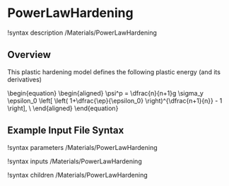 # PowerLawHardening

!syntax description /Materials/PowerLawHardening

## Overview

This plastic hardening model defines the following plastic energy (and its derivatives)

\begin{equation}
  \begin{aligned}
    \psi^p = \dfrac{n}{n+1}g \sigma_y \epsilon_0 \left[ \left( 1+\dfrac{\ep}{\epsilon_0} \right)^{\dfrac{n+1}{n}} - 1 \right], \\
  \end{aligned}
\end{equation}

## Example Input File Syntax

!syntax parameters /Materials/PowerLawHardening

!syntax inputs /Materials/PowerLawHardening

!syntax children /Materials/PowerLawHardening
